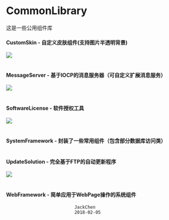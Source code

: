# CommonLibrary
这是一些公用组件库

#### CustomSkin - 自定义皮肤组件(支持图片半透明背景)<br><br>![](https://github.com/chen365409389/CommonLibrary/blob/master/Img/CS.png)<br><br>
#### MessageServer - 基于IOCP的消息服务器（可自定义扩展消息服务）<br><br>![](https://github.com/chen365409389/CommonLibrary/blob/master/Img/MS.png)<br><br>
#### SoftwareLicense - 软件授权工具<br><br>![](https://github.com/chen365409389/CommonLibrary/blob/master/Img/REG.png)<br><br>
#### SystemFramework - 封装了一些常用组件（包含部分数据库访问类）<br><br>
#### UpdateSolution - 完全基于FTP的自动更新程序<br><br>![](https://github.com/chen365409389/CommonLibrary/blob/master/Img/AU.png)<br><br>
#### WebFramework - 简单应用于WebPage操作的系统组件
                              JackChen
                              2018-02-05
